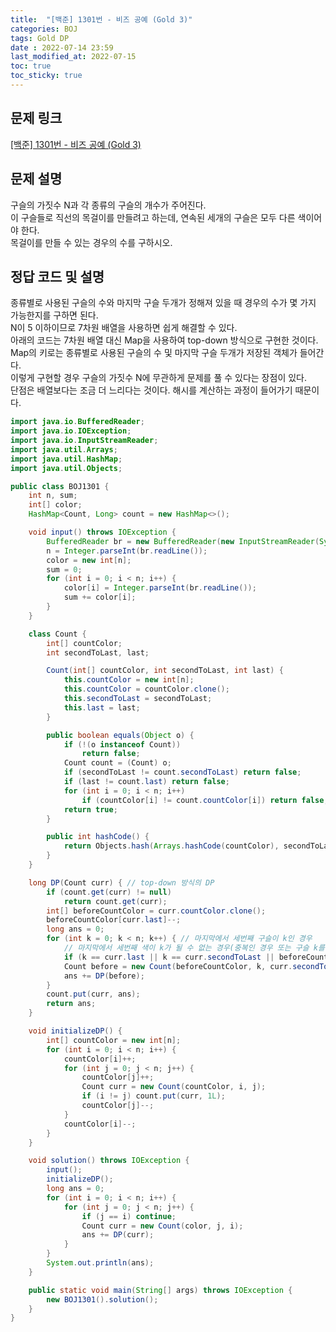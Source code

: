 ```yaml
---
title:  "[백준] 1301번 - 비즈 공예 (Gold 3)"
categories: BOJ
tags: Gold DP
date : 2022-07-14 23:59
last_modified_at: 2022-07-15
toc: true
toc_sticky: true
---
```


## 문제 링크

[[백준] 1301번 - 비즈 공예 (Gold 3)](https://www.acmicpc.net/problem/1301)

## 문제 설명

구슬의 가짓수 N과 각 종류의 구슬의 개수가 주어진다.  
이 구슬들로 직선의 목걸이를 만들려고 하는데, 연속된 세개의 구슬은 모두 다른 색이어야 한다.  
목걸이를 만들 수 있는 경우의 수를 구하시오.

## 정답 코드 및 설명

종류별로 사용된 구슬의 수와 마지막 구슬 두개가 정해져 있을 때 경우의 수가 몇 가지 가능한지를 구하면 된다.  
N이 5 이하이므로 7차원 배열을 사용하면 쉽게 해결할 수 있다.  
아래의 코드는 7차원 배열 대신 Map을 사용하여 top-down 방식으로 구현한 것이다.  
Map의 키로는 종류별로 사용된 구슬의 수 및 마지막 구슬 두개가 저장된 객체가 들어간다.  
이렇게 구현할 경우 구슬의 가짓수 N에 무관하게 문제를 풀 수 있다는 장점이 있다.  
단점은 배열보다는 조금 더 느리다는 것이다. 해시를 계산하는 과정이 들어가기 때문이다.

```java
import java.io.BufferedReader;
import java.io.IOException;
import java.io.InputStreamReader;
import java.util.Arrays;
import java.util.HashMap;
import java.util.Objects;

public class BOJ1301 {
    int n, sum;
    int[] color;
    HashMap<Count, Long> count = new HashMap<>();

    void input() throws IOException {
        BufferedReader br = new BufferedReader(new InputStreamReader(System.in));
        n = Integer.parseInt(br.readLine());
        color = new int[n];
        sum = 0;
        for (int i = 0; i < n; i++) {
            color[i] = Integer.parseInt(br.readLine());
            sum += color[i];
        }
    }

    class Count {
        int[] countColor;
        int secondToLast, last;

        Count(int[] countColor, int secondToLast, int last) {
            this.countColor = new int[n];
            this.countColor = countColor.clone();
            this.secondToLast = secondToLast;
            this.last = last;
        }

        public boolean equals(Object o) {
            if (!(o instanceof Count))
                return false;
            Count count = (Count) o;
            if (secondToLast != count.secondToLast) return false;
            if (last != count.last) return false;
            for (int i = 0; i < n; i++)
                if (countColor[i] != count.countColor[i]) return false;
            return true;
        }

        public int hashCode() {
            return Objects.hash(Arrays.hashCode(countColor), secondToLast, last);
        }
    }

    long DP(Count curr) { // top-down 방식의 DP
        if (count.get(curr) != null)
            return count.get(curr);
        int[] beforeCountColor = curr.countColor.clone();
        beforeCountColor[curr.last]--;
        long ans = 0;
        for (int k = 0; k < n; k++) { // 마지막에서 세번째 구슬이 k인 경우
            // 마지막에서 세번째 색이 k가 될 수 없는 경우(중복인 경우 또는 구슬 k를 다 쓴 경우)
            if (k == curr.last || k == curr.secondToLast || beforeCountColor[k] == 0) continue;
            Count before = new Count(beforeCountColor, k, curr.secondToLast);
            ans += DP(before);
        }
        count.put(curr, ans);
        return ans;
    }

    void initializeDP() {
        int[] countColor = new int[n];
        for (int i = 0; i < n; i++) {
            countColor[i]++;
            for (int j = 0; j < n; j++) {
                countColor[j]++;
                Count curr = new Count(countColor, i, j);
                if (i != j) count.put(curr, 1L);
                countColor[j]--;
            }
            countColor[i]--;
        }
    }

    void solution() throws IOException {
        input();
        initializeDP();
        long ans = 0;
        for (int i = 0; i < n; i++) {
            for (int j = 0; j < n; j++) {
                if (j == i) continue;
                Count curr = new Count(color, j, i);
                ans += DP(curr);
            }
        }
        System.out.println(ans);
    }

    public static void main(String[] args) throws IOException {
        new BOJ1301().solution();
    }
}

```
